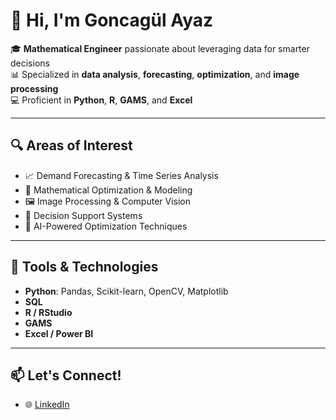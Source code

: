 # 👋 Hi, I'm Goncagül Ayaz

🎓 **Mathematical Engineer** passionate about leveraging data for smarter decisions  
📊 Specialized in **data analysis**, **forecasting**, **optimization**, and **image processing**  
💻 Proficient in **Python**, **R**, **GAMS**, and **Excel**

---

## 🔍 Areas of Interest
- 📈 Demand Forecasting & Time Series Analysis  
- 🧮 Mathematical Optimization & Modeling  
- 🖼️ Image Processing & Computer Vision  
- 🧠 Decision Support Systems  
- 🤖 AI-Powered Optimization Techniques

---

## 🧰 Tools & Technologies
- **Python**: Pandas, Scikit-learn, OpenCV, Matplotlib
- **SQL**
- **R / RStudio**  
- **GAMS**  
- **Excel / Power BI**

---

## 📫 Let's Connect!
- 🌐 [LinkedIn](https://www.linkedin.com/in/goncagul-ayaz)
